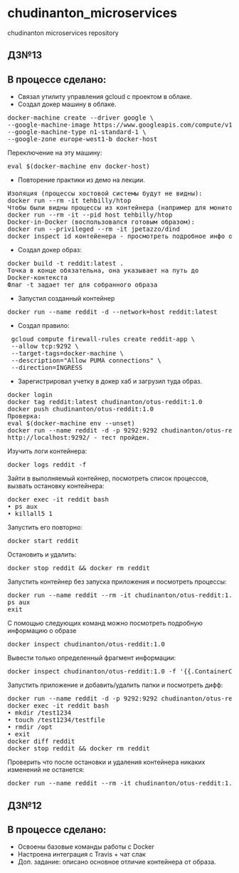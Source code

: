 # chudinanton_microservices
chudinanton microservices repository
## ДЗ№13
## В процессе сделано:
- Связал утилиту управления gcloud с проектом в облаке.
- Создал докер машину в облаке.
<pre>
docker-machine create --driver google \
--google-machine-image https://www.googleapis.com/compute/v1/projects/ubuntu-os-cloud/global/images/family/ubuntu-1604-lts \
--google-machine-type n1-standard-1 \
--google-zone europe-west1-b docker-host
</pre>
Переключение на эту машину:
<pre>
eval $(docker-machine env docker-host)
</pre>
- Повторение практики из демо на лекции.
<pre>
Изоляция (процессы хостовой системы будут не видны):
docker run --rm -it tehbilly/htop
Чтобы были видны процессы из контейнера (например для мониторинга):
docker run --rm -it --pid host tehbilly/htop
Docker-in-Docker (воспользовался готовым образом):
docker run --privileged --rm -it jpetazzo/dind
docker inspect id контейенера - просмотреть подробное инфо о конейнере
</pre>
- Создал докер образ:
<pre>
docker build -t reddit:latest .
Точка в конце обязательна, она указывает на путь до
Docker-контекста
Флаг -t задает тег для собранного образа
</pre>
- Запустил созданный контейнер
<pre>
docker run --name reddit -d --network=host reddit:latest 
</pre>
- Создал правило:
<pre>
 gcloud compute firewall-rules create reddit-app \
 --allow tcp:9292 \
 --target-tags=docker-machine \
 --description="Allow PUMA connections" \
 --direction=INGRESS 
</pre>
-  Зарегистрировал учетку в докер хаб и загрузил туда образ.
<pre>
docker login
docker tag reddit:latest chudinanton/otus-reddit:1.0
docker push chudinanton/otus-reddit:1.0
Проверка:
eval $(docker-machine env --unset)
docker run --name reddit -d -p 9292:9292 chudinanton/otus-reddit:1.0
http://localhost:9292/ - тест пройден.
</pre>
Изучить логи контейнера:
<pre>
docker logs reddit -f
</pre>
Зайти в выполняемый контейнер, посмотреть список процессов, вызвать остановку контейнера:
<pre>
docker exec -it reddit bash
• ps aux
• killall5 1 
</pre>
Запустить его повторно:
<pre>
docker start reddit
</pre>
Остановить и удалить:
<pre>
docker stop reddit && docker rm reddit
</pre>
Запустить контейнер без запуска приложения и посмотреть процессы: 
<pre>
docker run --name reddit --rm -it chudinanton/otus-reddit:1.0 bash
ps aux
exit
</pre>
C помощью следующих команд можно посмотреть подробную информацию о
образе
<pre>
docker inspect chudinanton/otus-reddit:1.0
</pre>
Вывести только определенный фрагмент информации:
<pre>
docker inspect chudinanton/otus-reddit:1.0 -f '{{.ContainerConfig.Cmd}}' 
</pre>
Запустить приложение и добавить/удалить папки и посмотреть дифф:
<pre>
docker run --name reddit -d -p 9292:9292 chudinanton/otus-reddit:1.0
docker exec -it reddit bash
• mkdir /test1234
• touch /test1234/testfile
• rmdir /opt
• exit
docker diff reddit
docker stop reddit && docker rm reddit  
</pre>
Проверить что после остановки и удаления контейнера никаких изменений не останется:
<pre>
docker run --name reddit --rm -it chudinanton/otus-reddit:1.0 bash
</pre>

## ДЗ№12
## В процессе сделано:
- Освоены базовые команды работы с Docker
- Настроена интеграция с Travis + чат слак
- Доп. задание: описано основное отличие контейнера от образа.

